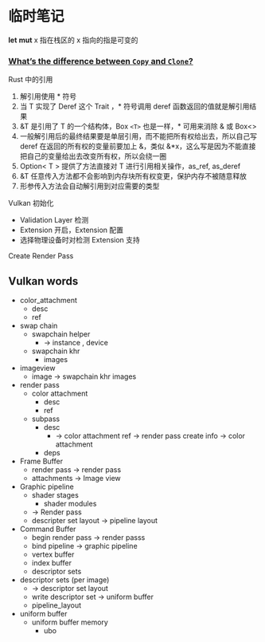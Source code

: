 # 临时笔记

**let** **mut** x 指在栈区的 x 指向的指是可变的

### [What’s the difference between `Copy` and `Clone`?](https://doc.rust-lang.org/core/marker/trait.Copy.html#whats-the-difference-between-copy-and-clone)

Rust 中的引用

1. 解引用使用 * 符号
2. 当 T 实现了 Deref 这个 Trait ，* 符号调用 deref 函数返回的值就是解引用结果
3. &T 是引用了 T 的一个结构体，Box `<T>`  也是一样，* 可用来消除 & 或 Box<>
4. 一般解引用后的最终结果要是单层引用，而不能把所有权给出去，所以自己写 deref 在返回的所有权的变量前要加上 &，类似 &*x，这么写是因为不能直接把自己的变量给出去改变所有权，所以会绕一圈
5. Option< T > 提供了方法直接对 T 进行引用相关操作，as_ref, as_deref
6. &T 任意传入方法都不会影响到内存块所有权变更，保护内存不被随意释放
7. 形参传入方法会自动解引用到对应需要的类型

Vulkan 初始化

* Validation Layer 检测
* Extension 开启，Extension 配置
* 选择物理设备时对检测 Extension 支持

Create Render Pass

## Vulkan words

* color_attachment
  * desc
  * ref
* swap chain
  * swapchain helper
    * -> instance , device
  * swapchain khr
    * images
* imageview
  * image -> swapchain khr images
* render pass
  * color attachment
    * desc
    * ref
  * subpass
    * desc
      * -> color attachment ref -> render pass create info -> color attachment
    * deps
* Frame Buffer
  * render pass -> render pass
  * attachments -> Image view
* Graphic pipeline
  * shader stages
    * shader modules
  * -> Render pass
  * descripter set layout -> pipeline layout
* Command Buffer
  * begin render pass -> render passs
  * bind pipeline -> graphic pipeline
  * vertex buffer
  * index buffer
  * descriptor sets
* descriptor sets (per image)
  * -> descriptor set layout
  * write descriptor set -> uniform buffer
  * pipeline_layout
* uniform buffer
  * uniform buffer memory
    * ubo
